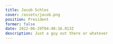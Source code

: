 ```yaml
---
title: Jacob Schles
cover: /assets/jacob.png
position: President
former: false
date: 2022-06-29T04:40:16.013Z
description: Just a guy out there or whatever
---
```

